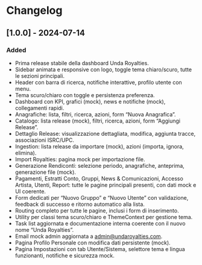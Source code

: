 # Changelog

## [1.0.0] - 2024-07-14
### Added
- Prima release stabile della dashboard Unda Royalties.
- Sidebar animata e responsive con logo, toggle tema chiaro/scuro, tutte le sezioni principali.
- Header con barra di ricerca, notifiche interattive, profilo utente con menu.
- Tema scuro/chiaro con toggle e persistenza preferenza.
- Dashboard con KPI, grafici (mock), news e notifiche (mock), collegamenti rapidi.
- Anagrafiche: lista, filtri, ricerca, azioni, form “Nuova Anagrafica”.
- Catalogo: lista release (mock), filtri, ricerca, azioni, form “Aggiungi Release”.
- Dettaglio Release: visualizzazione dettagliata, modifica, aggiunta tracce, associazioni ISRC/UPC.
- Ingestion: lista release da importare (mock), azioni (importa, ignora, elimina).
- Import Royalties: pagina mock per importazione file.
- Generazione Rendiconti: selezione periodo, anagrafiche, anteprima, generazione file (mock).
- Pagamenti, Estratti Conto, Gruppi, News & Comunicazioni, Accesso Artista, Utenti, Report: tutte le pagine principali presenti, con dati mock e UI coerente.
- Form dedicati per “Nuovo Gruppo” e “Nuovo Utente” con validazione, feedback di successo e ritorno automatico alla lista.
- Routing completo per tutte le pagine, inclusi i form di inserimento.
- Utility per classi tema scuro/chiaro e ThemeContext per gestione tema.
- Task list aggiornata e documentazione interna coerente con il nuovo nome “Unda Royalties”.
- Email mock admin aggiornata a admin@undaroyalties.com.
- Pagina Profilo Personale con modifica dati persistente (mock).
- Pagina Impostazioni con tab Utente/Sistema, selettore tema e lingua funzionanti, notifiche e sicurezza mock. 